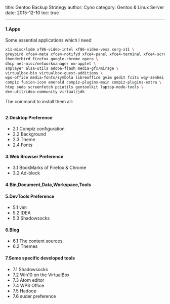 title: Gentoo Backup Strategy
author: Cyno
category: Gentoo & Linux Server
date: 2015-12-10
toc: true

---
#### 1.Apps
Some essential applications which I need
```bash
x11-misc/lxdm xf86-video-intel xf86-video-vesa xorg-x11 \
greybird xfce4-meta xfce4-notifyd xfce4-panel xfce4-terminal xfce4-screenshooter xfce4-battery-plugin xfce4-power-manager xfce4-mixer xfce4-appfinder xfce4-archive-plugin xfce-extra/tumbler thunar-volman\
thunderbird firefox google-chrome opera \
dhcp net-misc/networkmanager nm-applet \
smplayer alsa-utils adobe-flash media-gfx/mirage \
virtualbox-bin virtualbox-guest-additions \
wps-office media-fonts/symbola libreoffice gvim gedit fcitx wqy-zenhei sunpinyin \
compiz fusion-icon emerald compiz-plugins-main compiz-plugins-extra \
htop sudo screenfetch pciutils gentoolkit laptop-mode-tools \
dev-util/idea-community virtual/jdk
```
The command to install them all:
```bash
```
#### 2.Desktop Preference
* 2.1 Compiz configuration
* 2.2 Background
* 2.3 Theme
* 2.4 Fonts

#### 3.Web Browser Preference
* 3.1 BookMarks of Firefox & Chrome
* 3.2 Ad-block

#### 4.Bin,Document,Data,Workspace,Tools

#### 5.DevTools Preference
* 5.1 vim
* 5.2 IDEA
* 5.3 Shadowsocks

#### 6.Blog
* 6.1 The content sources
* 6.2 Themes

#### 7.Some specific developed tools
* 7.1 Shadowsocks
* 7.2 Win10 on the VirtualBox
* 7.3 Atom editor
* 7.4 WPS Office
* 7.5 Hadoop
* 7.6 suder preference
